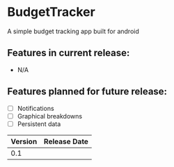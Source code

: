 # BudgetTracker
A simple budget tracking app built for android

## Features in current release:
  * N/A

## Features planned for future release:
- [ ] Notifications
- [ ] Graphical breakdowns
- [ ] Persistent data

Version | Release Date
------------ | -------------
0.1 | 
